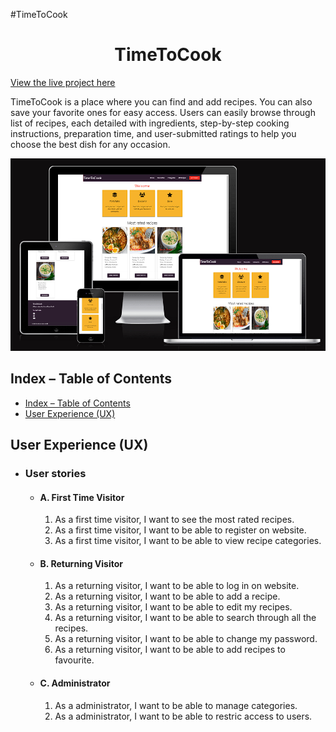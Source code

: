 #TimeToCook
<h1 align="center">TimeToCook</h1>

[View the live project here](https://timetocook-7eed92e3f20e.herokuapp.com/)

TimeToCook is a place where you can find and add recipes. You can also save your favorite ones for easy access. Users can easily browse through list of recipes, each detailed with ingredients, step-by-step cooking instructions, preparation time, and user-submitted ratings to help you choose the best dish for any occasion.

![Mockup](documentation/responsive.png)

## Index – Table of Contents
- [Index – Table of Contents](#index--table-of-contents)
- [User Experience (UX)](#user-experience-ux)

## User Experience (UX)

- ### User stories
  - #### A. First Time Visitor
    1. As a first time visitor, I want to see the most rated recipes.
    2. As a first time visitor, I want to be able to register on website.
    3. As a first time visitor, I want to be able to view recipe categories.
  - #### B. Returning Visitor 
    1. As a returning visitor, I want to be able to log in on website.
    2. As a returning visitor, I want to be able to add a recipe.
    3. As a returning visitor, I want to be able to edit my recipes.
    4. As a returning visitor, I want to be able to search through all the recipes.
    5. As a returning visitor, I want to be able to change my password.
    6. As a returning visitor, I want to be able to add recipes to favourite.
  - #### C. Administrator
    1. As a administrator, I want to be able to manage categories.
    2. As a administrator, I want to be able to restric access to users.